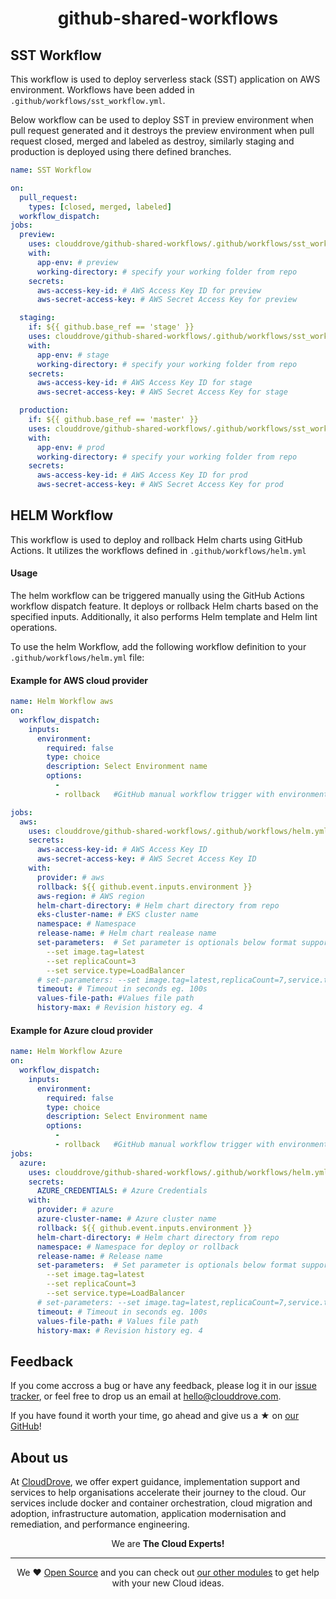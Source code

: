 <h1 align="center">github-shared-workflows</h1>

## SST Workflow

This workflow is used to deploy serverless stack (SST) application on AWS environment. Workflows have been added in `.github/workflows/sst_workflow.yml`.

Below workflow can be used to deploy SST in preview environment when pull request generated and it destroys the preview environment when pull request closed, merged and labeled as destroy, similarly staging and production is deployed using there defined branches.

```yaml
name: SST Workflow

on:
  pull_request: 
    types: [closed, merged, labeled]
  workflow_dispatch:
jobs:
  preview:
    uses: clouddrove/github-shared-workflows/.github/workflows/sst_workflow.yml@master
    with:
      app-env: # preview                  
      working-directory: # specify your working folder from repo
    secrets:
      aws-access-key-id: # AWS Access Key ID for preview
      aws-secret-access-key: # AWS Secret Access Key for preview

  staging:
    if: ${{ github.base_ref == 'stage' }}
    uses: clouddrove/github-shared-workflows/.github/workflows/sst_workflow.yml@master
    with:
      app-env: # stage                      
      working-directory: # specify your working folder from repo
    secrets:
      aws-access-key-id: # AWS Access Key ID for stage
      aws-secret-access-key: # AWS Secret Access Key for stage

  production:
    if: ${{ github.base_ref == 'master' }}
    uses: clouddrove/github-shared-workflows/.github/workflows/sst_workflow.yml@master
    with:
      app-env: # prod                   
      working-directory: # specify your working folder from repo
    secrets:
      aws-access-key-id: # AWS Access Key ID for prod
      aws-secret-access-key: # AWS Secret Access Key for prod
```

## HELM Workflow
This workflow is used to deploy and rollback Helm charts using GitHub Actions. It utilizes the workflows defined in `.github/workflows/helm.yml`

#### Usage
The helm workflow can be triggered manually using the GitHub Actions workflow dispatch feature. It deploys or rollback Helm charts based on the specified inputs. Additionally, it also performs Helm template and Helm lint operations.

To use the helm Workflow, add the following workflow definition to your `.github/workflows/helm.yml` file:

#### Example for AWS cloud provider

```yaml
name: Helm Workflow aws
on:
  workflow_dispatch:
    inputs:
      environment:
        required: false 
        type: choice
        description: Select Environment name
        options:
          - 
          - rollback   #GitHub manual workflow trigger with environment selection for rollback

jobs:
  aws:
    uses: clouddrove/github-shared-workflows/.github/workflows/helm.yml@master
    secrets:
      aws-access-key-id: # AWS Access Key ID
      aws-secret-access-key: # AWS Secret Access Key ID
    with:
      provider: # aws
      rollback: ${{ github.event.inputs.environment }}
      aws-region: # AWS region 
      helm-chart-directory: # Helm chart directory from repo
      eks-cluster-name: # EKS cluster name
      namespace: # Namespace 
      release-name: # Helm chart realease name
      set-parameters:  # Set parameter is optionals below format support set parameters you can use 1 format from below options
        --set image.tag=latest
        --set replicaCount=3
        --set service.type=LoadBalancer
      # set-parameters: --set image.tag=latest,replicaCount=7,service.type=LoadBalancer
      timeout: # Timeout in seconds eg. 100s
      values-file-path: #Values file path
      history-max: # Revision history eg. 4 
```

#### Example for Azure cloud provider

```yaml
name: Helm Workflow Azure
on:
  workflow_dispatch:
    inputs:
      environment:
        required: false 
        type: choice
        description: Select Environment name
        options:
          - 
          - rollback   #GitHub manual workflow trigger with environment selection for rollback
jobs:
  azure:
    uses: clouddrove/github-shared-workflows/.github/workflows/helm.yml@master
    secrets:
      AZURE_CREDENTIALS: # Azure Credentials
    with:
      provider: # azure
      azure-cluster-name: # Azure cluster name
      rollback: ${{ github.event.inputs.environment }}
      helm-chart-directory: # Helm chart directory from repo
      namespace: # Namespace for deploy or rollback
      release-name: # Release name
      set-parameters:  # Set parameter is optionals below format support set parameters you can use 1 format from below options
        --set image.tag=latest
        --set replicaCount=3
        --set service.type=LoadBalancer
      # set-parameters: --set image.tag=latest,replicaCount=7,service.type=LoadBalancer
      timeout: # Timeout in seconds eg. 100s
      values-file-path: # Values file path
      history-max: # Revision history eg. 4 
```

## Feedback 
If you come accross a bug or have any feedback, please log it in our [issue tracker](https://github.com/clouddrove/terraform-azure-aks/issues), or feel free to drop us an email at [hello@clouddrove.com](mailto:hello@clouddrove.com).

If you have found it worth your time, go ahead and give us a ★ on [our GitHub](https://github.com/clouddrove/terraform-azure-aks)!

## About us

At [CloudDrove][website], we offer expert guidance, implementation support and services to help organisations accelerate their journey to the cloud. Our services include docker and container orchestration, cloud migration and adoption, infrastructure automation, application modernisation and remediation, and performance engineering.

<p align="center">We are <b> The Cloud Experts!</b></p>
<hr />
<p align="center">We ❤️  <a href="https://github.com/clouddrove">Open Source</a> and you can check out <a href="https://github.com/clouddrove">our other modules</a> to get help with your new Cloud ideas.</p>

  [website]: https://clouddrove.com
  [github]: https://github.com/clouddrove
  [linkedin]: https://cpco.io/linkedin
  [twitter]: https://twitter.com/clouddrove/
  [email]: https://clouddrove.com/contact-us.html
  [terraform_modules]: https://github.com/clouddrove?utf8=%E2%9C%93&q=terraform-&type=&language=
